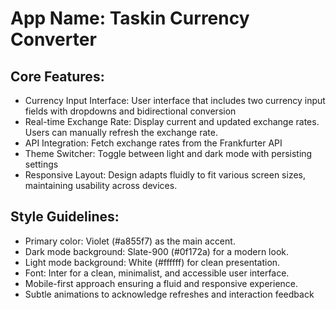# **App Name**: Taskin Currency Converter

## Core Features:

- Currency Input Interface: User interface that includes two currency input fields with dropdowns and bidirectional conversion
- Real-time Exchange Rate: Display current and updated exchange rates. Users can manually refresh the exchange rate.
- API Integration: Fetch exchange rates from the Frankfurter API
- Theme Switcher: Toggle between light and dark mode with persisting settings
- Responsive Layout: Design adapts fluidly to fit various screen sizes, maintaining usability across devices.

## Style Guidelines:

- Primary color: Violet (#a855f7) as the main accent.
- Dark mode background: Slate-900 (#0f172a) for a modern look.
- Light mode background: White (#ffffff) for clean presentation.
- Font: Inter for a clean, minimalist, and accessible user interface.
- Mobile-first approach ensuring a fluid and responsive experience.
- Subtle animations to acknowledge refreshes and interaction feedback